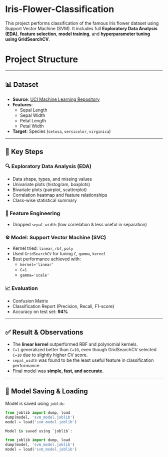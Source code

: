 # Iris-Flower-Classification

This project performs classification of the famous Iris flower dataset using Support Vector Machine (SVM). It includes full **Exploratory Data Analysis (EDA)**, **feature selection**, **model training**, and **hyperparameter tuning using GridSearchCV**.

# Project Structure



---

## 📊 Dataset

- **Source**: [UCI Machine Learning Repository](https://archive.ics.uci.edu/ml/datasets/iris)
- **Features**:
  - Sepal Length
  - Sepal Width
  - Petal Length
  - Petal Width
- **Target**: Species (`setosa`, `versicolor`, `virginica`)

---

## 🧪 Key Steps

### 🔍 Exploratory Data Analysis (EDA)
- Data shape, types, and missing values
- Univariate plots (histogram, boxplots)
- Bivariate plots (pairplot, scatterplot)
- Correlation heatmap and feature relationships
- Class-wise statistical summary

### 📐 Feature Engineering
- Dropped `sepal_width` (low correlation & less useful in separation)

### ⚙️ Model: Support Vector Machine (SVC)
- Kernel tried: `linear`, `rbf`, `poly`
- Used `GridSearchCV` for tuning `C`, `gamma`, `kernel`
- Best performance achieved with:
  - `kernel='linear'`
  - `C=1`
  - `gamma='scale'`

### 📈 Evaluation
- Confusion Matrix
- Classification Report (Precision, Recall, F1-score)
- Accuracy on test set: **94%**

---

## ✅ Result & Observations

- The **linear kernel** outperformed RBF and polynomial kernels.
- `C=1` generalized better than `C=10`, even though GridSearchCV selected `C=10` due to slightly higher CV score.
- `sepal_width` was found to be the least useful feature in classification performance.
- Final model was **simple, fast, and accurate**.

---

## 💾 Model Saving & Loading

Model is saved using `joblib`:
```python
from joblib import dump, load
dump(model, 'svm_model.joblib')
model = load('svm_model.joblib')

Model is saved using `joblib`:

from joblib import dump, load
dump(model, 'svm_model.joblib')
model = load('svm_model.joblib')
